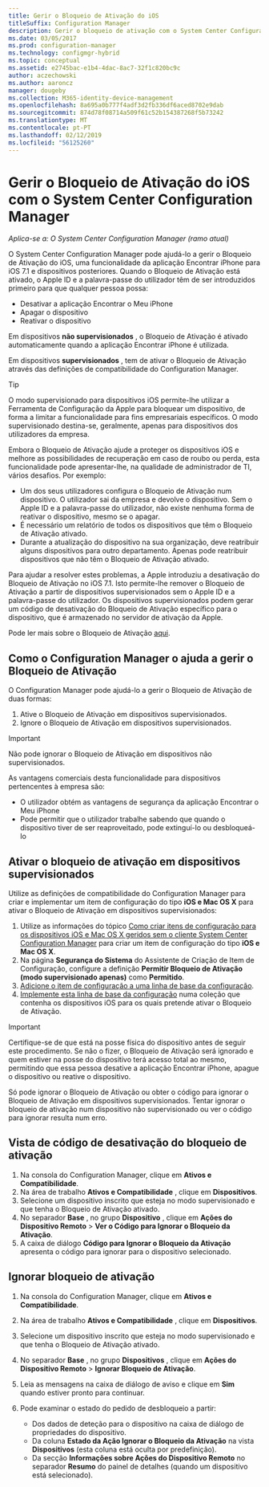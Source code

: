 ```yaml
---
title: Gerir o Bloqueio de Ativação do iOS
titleSuffix: Configuration Manager
description: Gerir o bloqueio de ativação com o System Center Configuration Manager iOS.
ms.date: 03/05/2017
ms.prod: configuration-manager
ms.technology: configmgr-hybrid
ms.topic: conceptual
ms.assetid: e2745bac-e1b4-4dac-8ac7-32f1c820bc9c
author: aczechowski
ms.author: aaroncz
manager: dougeby
ms.collection: M365-identity-device-management
ms.openlocfilehash: 8a695a0b777f4adf3d2fb336df6aced8702e9dab
ms.sourcegitcommit: 874d78f08714a509f61c52b154387268f5b73242
ms.translationtype: MT
ms.contentlocale: pt-PT
ms.lasthandoff: 02/12/2019
ms.locfileid: "56125260"
---
```

# <a name="manage-ios-activation-lock-with-system-center-configuration-manager"></a>Gerir o Bloqueio de Ativação do iOS com o System Center Configuration Manager

*Aplica-se a: O System Center Configuration Manager (ramo atual)*


O System Center Configuration Manager pode ajudá-lo a gerir o Bloqueio de Ativação do iOS, uma funcionalidade da aplicação Encontrar iPhone para iOS 7.1 e dispositivos posteriores. Quando o Bloqueio de Ativação está ativado, o Apple ID e a palavra-passe do utilizador têm de ser introduzidos primeiro para que qualquer pessoa possa:

- Desativar a aplicação Encontrar o Meu iPhone
- Apagar o dispositivo
- Reativar o dispositivo

Em dispositivos **não supervisionados** , o Bloqueio de Ativação é ativado automaticamente quando a aplicação Encontrar iPhone é utilizada.

Em dispositivos **supervisionados** , tem de ativar o Bloqueio de Ativação através das definições de compatibilidade do Configuration Manager.

> [!TIP]
> O modo supervisionado para dispositivos iOS permite-lhe utilizar a Ferramenta de Configuração da Apple para bloquear um dispositivo, de forma a limitar a funcionalidade para fins empresariais específicos. O modo supervisionado destina-se, geralmente, apenas para dispositivos dos utilizadores da empresa.

Embora o Bloqueio de Ativação ajude a proteger os dispositivos iOS e melhore as possibilidades de recuperação em caso de roubo ou perda, esta funcionalidade pode apresentar-lhe, na qualidade de administrador de TI, vários desafios. Por exemplo:

- Um dos seus utilizadores configura o Bloqueio de Ativação num dispositivo. O utilizador sai da empresa e devolve o dispositivo. Sem o Apple ID e a palavra-passe do utilizador, não existe nenhuma forma de reativar o dispositivo, mesmo se o apagar.
- É necessário um relatório de todos os dispositivos que têm o Bloqueio de Ativação ativado.
- Durante a atualização do dispositivo na sua organização, deve reatribuir alguns dispositivos para outro departamento. Apenas pode reatribuir dispositivos que não têm o Bloqueio de Ativação ativado.


Para ajudar a resolver estes problemas, a Apple introduziu a desativação do Bloqueio de Ativação no iOS 7.1. Isto permite-lhe remover o Bloqueio de Ativação a partir de dispositivos supervisionados sem o Apple ID e a palavra-passe do utilizador. Os dispositivos supervisionados podem gerar um código de desativação do Bloqueio de Ativação específico para o dispositivo, que é armazenado no servidor de ativação da Apple.

Pode ler mais sobre o Bloqueio de Ativação [aqui](https://support.apple.com/HT201365).

## <a name="how-configuration-manager-helps-you-manage-activation-lock"></a>Como o Configuration Manager o ajuda a gerir o Bloqueio de Ativação

O Configuration Manager pode ajudá-lo a gerir o Bloqueio de Ativação de duas formas:

1. Ative o Bloqueio de Ativação em dispositivos supervisionados.
2. Ignore o Bloqueio de Ativação em dispositivos supervisionados.

> [!IMPORTANT]
> Não pode ignorar o Bloqueio de Ativação em dispositivos não supervisionados.

As vantagens comerciais desta funcionalidade para dispositivos pertencentes à empresa são:



- O utilizador obtém as vantagens de segurança da aplicação Encontrar o Meu iPhone
- Pode permitir que o utilizador trabalhe sabendo que quando o dispositivo tiver de ser reaproveitado, pode extinguí-lo ou desbloqueá-lo


## <a name="enable-activation-lock-on-supervised-devices"></a>Ativar o bloqueio de ativação em dispositivos supervisionados

Utilize as definições de compatibilidade do Configuration Manager para criar e implementar um item de configuração do tipo **iOS e Mac OS X** para ativar o Bloqueio de Ativação em dispositivos supervisionados:

1. Utilize as informações do tópico [Como criar itens de configuração para os dispositivos iOS e Mac OS X geridos sem o cliente System Center Configuration Manager](/sccm/compliance/deploy-use/create-configuration-items-for-ios-and-mac-os-x-devices-managed-without-the-client) para criar um item de configuração do tipo **iOS e Mac OS X**.
2. Na página **Segurança do Sistema** do Assistente de Criação de Item de Configuração, configure a definição **Permitir Bloqueio de Ativação (modo supervisionado apenas)** como **Permitido**.
3. [Adicione o item de configuração a uma linha de base da configuração](/sccm/compliance/deploy-use/create-configuration-baselines).
4. [Implemente esta linha de base da configuração](/sccm/compliance/deploy-use/deploy-configuration-baselines) numa coleção que contenha os dispositivos iOS para os quais pretende ativar o Bloqueio de Ativação.

> [!IMPORTANT]
> Certifique-se de que está na posse física do dispositivo antes de seguir este procedimento. Se não o fizer, o Bloqueio de Ativação será ignorado e quem estiver na posse do dispositivo terá acesso total ao mesmo, permitindo que essa pessoa desative a aplicação Encontrar iPhone, apague o dispositivo ou reative o dispositivo.

Só pode ignorar o Bloqueio de Ativação ou obter o código para ignorar o Bloqueio de Ativação em dispositivos supervisionados. Tentar ignorar o bloqueio de ativação num dispositivo não supervisionado ou ver o código para ignorar resulta num erro.



## <a name="view-the-activation-lock-bypass-code"></a>Vista de código de desativação do bloqueio de ativação

1. Na consola do Configuration Manager, clique em **Ativos e Compatibilidade**.
2. Na área de trabalho **Ativos e Compatibilidade** , clique em **Dispositivos**.
3. Selecione um dispositivo inscrito que esteja no modo supervisionado e que tenha o Bloqueio de Ativação ativado.
4. No separador **Base** , no grupo **Dispositivo** , clique em **Ações do Dispositivo Remoto** > **Ver o Código para Ignorar o Bloqueio da Ativação**.
5. A caixa de diálogo **Código para Ignorar o Bloqueio da Ativação** apresenta o código para ignorar para o dispositivo selecionado.

## <a name="bypass-activation-lock"></a>Ignorar bloqueio de ativação

1. Na consola do Configuration Manager, clique em **Ativos e Compatibilidade**.
2. Na área de trabalho **Ativos e Compatibilidade** , clique em **Dispositivos**.
3. Selecione um dispositivo inscrito que esteja no modo supervisionado e que tenha o Bloqueio de Ativação ativado.
3. No separador **Base** , no grupo **Dispositivos** , clique em **Ações do Dispositivo Remoto** > **Ignorar Bloqueio de Ativação**.
5. Leia as mensagens na caixa de diálogo de aviso e clique em **Sim** quando estiver pronto para continuar.
6. Pode examinar o estado do pedido de desbloqueio a partir:

    - Dos dados de deteção para o dispositivo na caixa de diálogo de propriedades do dispositivo.
    - Da coluna **Estado da Ação Ignorar o Bloqueio da Ativação** na vista **Dispositivos** (esta coluna está oculta por predefinição).
    - Da secção **Informações sobre Ações do Dispositivo Remoto** no separador **Resumo** do painel de detalhes (quando um dispositivo está selecionado).
